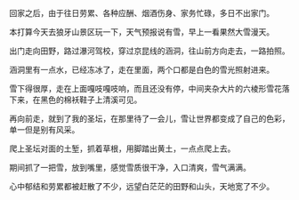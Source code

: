 回家之后，由于往日劳累、各种应酬、烟酒伤身、家务忙碌，多日不出家门。

本打算今天去狼牙山景区玩一下，天气预报说有雪，早上一看果然大雪漫天。

出门走向田野，路过瀑河驾校，穿过京昆线的涵洞，往山前方向走去，一路拍照。

涵洞里有一点水，已经冻冰了，走在里面，两个口都是白色的雪光照射进来。

雪下得很厚，走在上面嘎吱嘎吱响，而且还没有停，中间夹杂大片的六棱形雪花落下来，在黑色的棉袄鞋子上清溪可见。

再向前走，就到了我的圣坛，在那里待了一会儿，雪让世界都变成了自己的色彩，单一但是别有风采。

爬上圣坛对面的土堑，抓着草根，用脚踏出黄土，一点点爬上去。

期间抓了一把雪，放到嘴里，感觉雪质很干净，入口清爽，雪气满满。

心中郁结和劳累都被赶散了不少，远望白茫茫的田野和山头，天地宽了不少。
